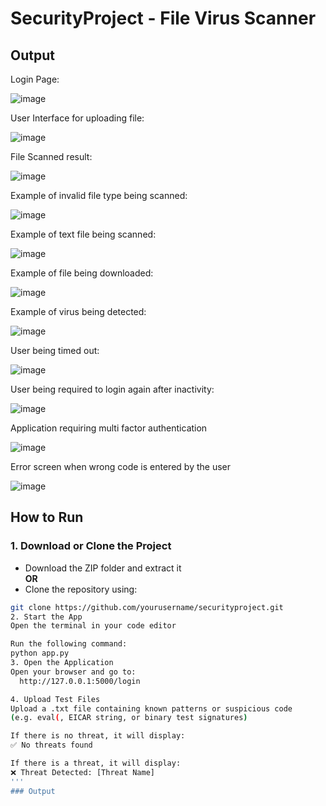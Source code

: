 

# SecurityProject - File Virus Scanner
## Output

<p>Login Page:</p>

![image](https://github.com/user-attachments/assets/0f0ca6f5-ddcc-4e09-82b1-32c8a6d3a254)

<P>User Interface for uploading file:</P>

![image](https://github.com/user-attachments/assets/7958e7ca-7646-4a04-b2dd-6171a0dc32c2)

<P>File Scanned result:</P>

![image](https://github.com/user-attachments/assets/e137039c-1463-484a-94cd-41b1f43fa088)

<p>Example of invalid file type being scanned:</p>

![image](https://github.com/user-attachments/assets/8f328601-dffe-4b2e-9cff-b098dc990ec3)

<p>Example of text file being scanned:</p>

![image](https://github.com/user-attachments/assets/862d5efc-26c5-40e7-bd36-69ae314068f6)

<p>Example of file being downloaded: </p>

![image](https://github.com/user-attachments/assets/00df7f60-df4e-46c7-8562-b1c59ae47571)

<p>Example of virus being detected:</p>

![image](https://github.com/user-attachments/assets/6cb54ce8-2ea0-40c0-ae19-bda14f1066b8)


<p>User being timed out:</p>

![image](https://github.com/user-attachments/assets/83792d40-7b5f-48eb-b871-b2e698ae7b45)

<p>User being required to login again after inactivity:</p>

![image](https://github.com/user-attachments/assets/635ab194-21cf-49a8-a61e-73e5cc6f1e2a)

<p>Application requiring multi factor authentication</p>

![image](https://github.com/user-attachments/assets/8c78e386-a761-4e52-86ec-4482ec5f239a)


<p>Error screen when wrong code is entered by the user</p>

![image](https://github.com/user-attachments/assets/e0523bad-16a2-4108-8c42-b469ab2a6bf1)

## How to Run

### 1. Download or Clone the Project

- Download the ZIP folder and extract it  
  **OR**
- Clone the repository using:

```bash
git clone https://github.com/yourusername/securityproject.git
2. Start the App
Open the terminal in your code editor

Run the following command:
python app.py
3. Open the Application
Open your browser and go to:
  http://127.0.0.1:5000/login

4. Upload Test Files
Upload a .txt file containing known patterns or suspicious code
(e.g. eval(, EICAR string, or binary test signatures)

If there is no threat, it will display:
✅ No threats found

If there is a threat, it will display:
❌ Threat Detected: [Threat Name]
'''
### Output

